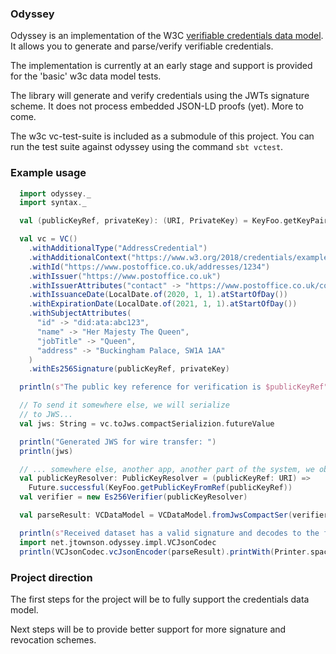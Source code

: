 ### Odyssey

Odyssey is an implementation of the W3C [verifiable credentials data model](https://www.w3.org/TR/vc-data-model/).
It allows you to generate and parse/verify verifiable credentials.

The implementation is currently at an early stage and support is provided for the 'basic' w3c data model tests.

The library will generate and verify credentials using the JWTs signature scheme.
It does not process embedded JSON-LD proofs (yet). More to come.

The w3c vc-test-suite is included as a submodule of this project.
You can run the test suite against odyssey using the command `sbt vctest`.

### Example usage
```scala
  import odyssey._
  import syntax._

  val (publicKeyRef, privateKey): (URI, PrivateKey) = KeyFoo.getKeyPair

  val vc = VC()
    .withAdditionalType("AddressCredential")
    .withAdditionalContext("https://www.w3.org/2018/credentials/examples/v1")
    .withId("https://www.postoffice.co.uk/addresses/1234")
    .withIssuer("https://www.postoffice.co.uk")
    .withIssuerAttributes("contact" -> "https://www.postoffice.co.uk/contact-us")
    .withIssuanceDate(LocalDate.of(2020, 1, 1).atStartOfDay())
    .withExpirationDate(LocalDate.of(2021, 1, 1).atStartOfDay())
    .withSubjectAttributes(
      "id" -> "did:ata:abc123",
      "name" -> "Her Majesty The Queen",
      "jobTitle" -> "Queen",
      "address" -> "Buckingham Palace, SW1A 1AA"
    )
    .withEs256Signature(publicKeyRef, privateKey)

  println(s"The public key reference for verification is $publicKeyRef")

  // To send it somewhere else, we will serialize
  // to JWS...
  val jws: String = vc.toJws.compactSerializion.futureValue

  println("Generated JWS for wire transfer: ")
  println(jws)

  // ... somewhere else, another app, another part of the system, we obtain the jws...
  val publicKeyResolver: PublicKeyResolver = (publicKeyRef: URI) =>
    Future.successful(KeyFoo.getPublicKeyFromRef(publicKeyRef))
  val verifier = new Es256Verifier(publicKeyResolver)

  val parseResult: VCDataModel = VCDataModel.fromJwsCompactSer(verifier, jws).futureValue

  println(s"Received dataset has a valid signature and decodes to the following dataset:")
  import net.jtownson.odyssey.impl.VCJsonCodec
  println(VCJsonCodec.vcJsonEncoder(parseResult).printWith(Printer.spaces2))
```

### Project direction
The first steps for the project will be to fully support the credentials data model.

Next steps will be to provide better support for more signature and revocation schemes.
